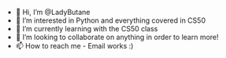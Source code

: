 - 👋 Hi, I’m @LadyButane
- 👀 I’m interested in Python and everything covered in CS50
- 🌱 I’m currently learning with the CS50 class
- 💞️ I’m looking to collaborate on anything in order to learn more!
- 📫 How to reach me - Email works :)

<!---
LadyButane/LadyButane is a ✨ special ✨ repository because its `README.md` (this file) appears on your GitHub profile.
You can click the Preview link to take a look at your changes.
--->
